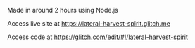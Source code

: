 Made in around 2 hours using Node.js

Access live site at https://lateral-harvest-spirit.glitch.me

Access code at https://glitch.com/edit/#!/lateral-harvest-spirit
